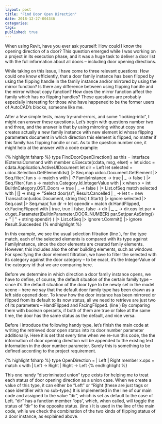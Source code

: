 ```yaml
---
layout: post
title: "Find Door Open Direction"
date: 2018-12-27-004346 
categories: 
tags: 
published: true
---
```

When using Revit, have you ever ask yourself: How could I know the opening direction of a door? This question emerged while I was working on a project in its execution phase, and it was a huge task to deliver a door list with the full information about all doors – including door opening directions.

While taking on this issue, I have come to three relevant questions: How could one know efficiently, that a door family instance has been flipped by using the flipping handle in the family instance and/or mirrored by using the mirror function? Is there any difference between using flipping handle and the mirror without copy function? How does the mirror function affect the family which has no flipping handles? These questions are probably especially interesting for those who have happened to be the former users of AutoCAD’s blocks, someone like me.

After a few simple tests, many try-and-errors, and some “looking-into”, I might can answer these questions. Let’s begin with questions number two and three, and the answer is that by using mirroring without copy one creates actually a new family instance with new element id whose flipping parameters document in which direction this element is flipped, no matter if this family has flipping handle or not. As to the question number one, it might help at the answer with a code example:

{% highlight fsharp %}
type FindDoorOpenDirection() as this =
  interface IExternalCommand with
    member x.Execute(cdata, msg, elset) =
      let uidoc = cdata.Application.ActiveUIDocument
      let dir = Left
      let selected =
        uidoc.Selection.GetElementIds() |> Seq.map uidoc.Document.GetElement
        |> Seq.filter(
          fun s ->
            match s with
            | :? FamilyInstance -> true
            | _ -> false
        ) 
        |> Seq.filter(
          fun s ->
            match s.Category.Id.IntegerValue with
            | x when x = int BuiltInCategory.OST_Doors -> true
            | _ -> false
        ) |> List.ofSeq
      match selected with
      | [] -> msg <- "Select door(s)"; Result.Cancelled
      | _ ->
        let t = new Transaction(uidoc.Document, string this)
        t.Start() |> ignore
        selected |> Seq.cast<FamilyInstance>
        |> Seq.map(
          fun dr ->
            let opendir = 
              match dr.HandFlipped, dr.FacingFlipped with
              | true, true | false, false -> dir
              | _, _ -> dir.ops
            let par = dr.get_Parameter(BuiltInParameter.DOOR_NUMBER)
            par.Set(par.AsString() + " | " + string opendir)
        ) |> List.ofSeq |> ignore
        t.Commit() |> ignore
        Result.Succeeded
{% endhighlight %}

In this example, we see the usual selection filtration (line ), for the type match, each of the selected elements is compared with its type against FamilyInstance, since the door elements are created family elements. However, this includes also the other building elements, such as windows. For specifying the door element filtration, we have to filter the selected with its category against the door category – to be exact, it’s the IntegerValue of the category id that we are comparing here.

Before we determine in which direction a door family instance opens, we have to define, of course, the default situation of the certain family type – since it’s the default situation of the door type to be newly set in the model scene – here we say that the default door family type has been drawn as a left side opened door. To know how the door instance has been mirrored or flipped from its default to its now status, all we need to retrieve are just two of its parameters – HandFlipped and FacingFlipped. (line ) By comparing them with boolean operants, if both of them are true or false at the same time, the door has the same status as the default, and vice versa.

Before I introduce the following handy type, let’s finish the main code at writing the retrieved door open status into its door number parameter additionally. Here it is set that every time when we re-run this code, the the information of door opening direction will be appended to the existing text information in the door number parameter. Surely this is something to be defined according to the project requirement.

{% highlight fsharp %}
type OpenDirection =
  | Left
  | Right
  member x.ops = 
    match x with
    | Left -> Right
    | Right -> Left
{% endhighlight %}

This one handy “discriminated union” type exists for helping me to treat each status of door opening direction as a union case. When we create a value of this type, it can either be “Left” or “Right (these are just tags or case identifier with no sub-type.) It is implemented in the line of our main code and assigned to the value “dir“, which is set as default to the case of Left. “dir” has a function member “ops“, which, when called, will toggle the status of “dir” to the opposite status. (line ) It is used in the line of the main code, while we check the combination of the two kinds of flipping status of a door instance, as explained above.